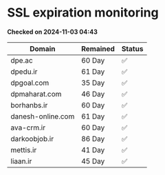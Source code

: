 # SSL expiration monitoring

**Checked on 2024-11-03 04:43**

| Domain | Remained | Status       |
|--------|----------|--------------|
| dpe.ac     | 60 Day   | ✅ |
| dpedu.ir     | 61 Day   | ✅ |
| dpgoal.com     | 35 Day   | ✅ |
| dpmaharat.com     | 46 Day   | ✅ |
| borhanbs.ir     | 60 Day   | ✅ |
| danesh-online.com     | 61 Day   | ✅ |
| ava-crm.ir     | 60 Day   | ✅ |
| darkoobjob.ir     | 86 Day   | ✅ |
| mettis.ir     | 41 Day   | ✅ |
| liaan.ir     | 45 Day   | ✅ |
